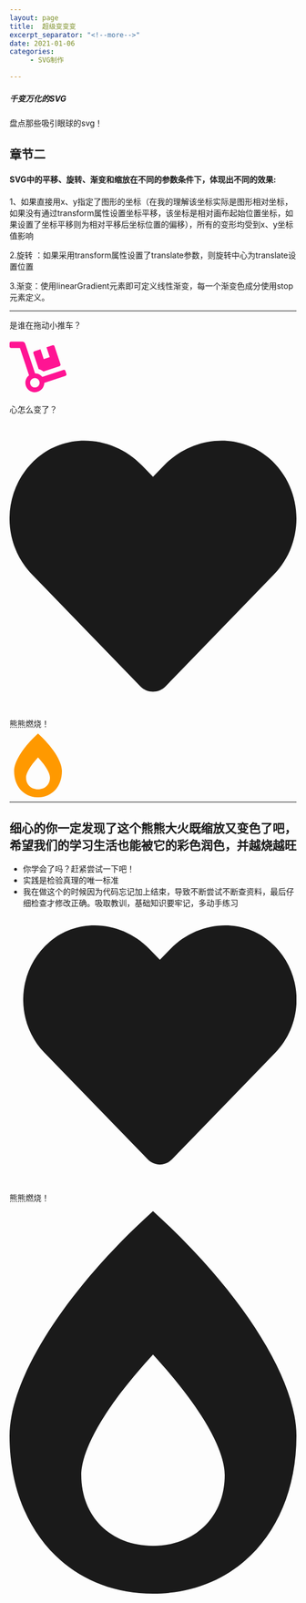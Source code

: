 ```yaml
---
layout: page
title:  超级变变变 
excerpt_separator: "<!--more-->"
date: 2021-01-06
categories:
     - SVG制作

---
```


##### 千变万化的SVG
盘点那些吸引眼球的svg！
<!--more-->
## 章节二

#### SVG中的平移、旋转、渐变和缩放在不同的参数条件下，体现出不同的效果:

1、如果直接用x、y指定了图形的坐标（在我的理解该坐标实际是图形相对坐标，如果没有通过transform属性设置坐标平移，该坐标是相对画布起始位置坐标，如果设置了坐标平移则为相对平移后坐标位置的偏移），所有的变形均受到x、y坐标值影响

2.旋转 ：如果采用transform属性设置了translate参数，则旋转中心为translate设置位置

3.渐变：使用linearGradient元素即可定义线性渐变，每一个渐变色成分使用stop元素定义。

---

<html>
<head>
<style> 
div .fa-dolly
{
width:100px;
height:100px;
color:deeppink;
position:relative;
animation:carmove 5s infinite;
-webkit-animation:carmove 5s infinite; 
animation-direction:alternate;
animation-timing-function: ease-out;
}

@keyframes carmove
{
from {left:0px;}
to {left:200px;}
}
@keyframes heartcolor
{
    0%{color: red;}
    25%  {color: yellow;}
    50%  {color: blue;}
    100% {color: green;}
}

div .fa-heart
{
width:100px;
height:100px;
position:relative;
animation:heartcolor 5s infinite;
animation-direction:alternate;
animation-timing-function: ease-out;

}
div .fa-burn
{
width:100px;
height:100px;
color:yellow;
position:relative;
animation:burnscale 2s infinite;
animation-direction:alternate;
animation-timing-function: ease-out;

}
   @keyframes burnscale {  
            0%{transform: scale(1);  }
            25%{transform: scale(1.3);color: red; }
            50%{transform: scale(1);}
            75%{transform: scale(1.3)color: red;;}
        }

p .describ{
	font-size: 50px;
	color:darkorange;
}

</style>
</head>
<body>


<p class="describe">是谁在拖动小推车？</p>
<div>
<svg aria-hidden="true" focusable="false" data-prefix="fas" data-icon="dolly" class="svg-inline--fa fa-dolly fa-w-18" role="img" xmlns="http://www.w3.org/2000/svg" viewBox="0 0 576 512"><path fill="currentColor" d="M294.2 277.7c18 5 34.7 13.4 49.5 24.7l161.5-53.8c8.4-2.8 12.9-11.9 10.1-20.2L454.9 47.2c-2.8-8.4-11.9-12.9-20.2-10.1l-61.1 20.4 33.1 99.4L346 177l-33.1-99.4-61.6 20.5c-8.4 2.8-12.9 11.9-10.1 20.2l53 159.4zm281 48.7L565 296c-2.8-8.4-11.9-12.9-20.2-10.1l-213.5 71.2c-17.2-22-43.6-36.4-73.5-37L158.4 21.9C154 8.8 141.8 0 128 0H16C7.2 0 0 7.2 0 16v32c0 8.8 7.2 16 16 16h88.9l92.2 276.7c-26.1 20.4-41.7 53.6-36 90.5 6.1 39.4 37.9 72.3 77.3 79.2 60.2 10.7 112.3-34.8 113.4-92.6l213.3-71.2c8.3-2.8 12.9-11.8 10.1-20.2zM256 464c-26.5 0-48-21.5-48-48s21.5-48 48-48 48 21.5 48 48-21.5 48-48 48z"></path></svg>

<p class="describe">心怎么变了？</p>
<svg aria-hidden="true" focusable="false" data-prefix="fas" data-icon="heart" class="svg-inline--fa fa-heart fa-w-16" role="img" xmlns="http://www.w3.org/2000/svg" viewBox="0 0 512 512"><path fill="currentColor" d="M462.3 62.6C407.5 15.9 326 24.3 275.7 76.2L256 96.5l-19.7-20.3C186.1 24.3 104.5 15.9 49.7 62.6c-62.8 53.6-66.1 149.8-9.9 207.9l193.5 199.8c12.5 12.9 32.8 12.9 45.3 0l193.5-199.8c56.3-58.1 53-154.3-9.8-207.9z"></path></svg>
<p class="describe">熊熊燃烧！</p>
<svg aria-hidden="true" focusable="false" data-prefix="fas" data-icon="burn" class="svg-inline--fa fa-burn fa-w-12" role="img" xmlns="http://www.w3.org/2000/svg" viewBox="0 0 384 512"><path fill="currentColor" d="M192 0C79.7 101.3 0 220.9 0 300.5 0 425 79 512 192 512s192-87 192-211.5c0-79.9-80.2-199.6-192-300.5zm0 448c-56.5 0-96-39-96-94.8 0-13.5 4.6-61.5 96-161.2 91.4 99.7 96 147.7 96 161.2 0 55.8-39.5 94.8-96 94.8z"></path></svg>
</div>
</body>
</html>


---

## 细心的你一定发现了这个熊熊大火既缩放又变色了吧，希望我们的学习生活也能被它的彩色润色，并越烧越旺

 - 你学会了吗？赶紧尝试一下吧！
 - 实践是检验真理的唯一标准
 - 我在做这个的时候因为代码忘记加上结束，导致不断尝试不断查资料，最后仔细检查才修改正确。吸取教训，基础知识要牢记，多动手练习
<svg aria-hidden="true" focusable="false" data-prefix="fas" data-icon="heart" class="svg-inline--fa fa-heart fa-w-16" role="img" xmlns="http://www.w3.org/2000/svg" viewBox="0 0 512 512"><path fill="currentColor" d="M462.3 62.6C407.5 15.9 326 24.3 275.7 76.2L256 96.5l-19.7-20.3C186.1 24.3 104.5 15.9 49.7 62.6c-62.8 53.6-66.1 149.8-9.9 207.9l193.5 199.8c12.5 12.9 32.8 12.9 45.3 0l193.5-199.8c56.3-58.1 53-154.3-9.8-207.9z"></path></svg>
<p class="describe">熊熊燃烧！</p>
<svg aria-hidden="true" focusable="false" data-prefix="fas" data-icon="burn" class="svg-inline--fa fa-burn fa-w-12" role="img" xmlns="http://www.w3.org/2000/svg" viewBox="0 0 384 512"><path fill="currentColor" d="M192 0C79.7 101.3 0 220.9 0 300.5 0 425 79 512 192 512s192-87 192-211.5c0-79.9-80.2-199.6-192-300.5zm0 448c-56.5 0-96-39-96-94.8 0-13.5 4.6-61.5 96-161.2 91.4 99.7 96 147.7 96 161.2 0 55.8-39.5 94.8-96 94.8z"></path></svg>
</div>
</body>
</html>

